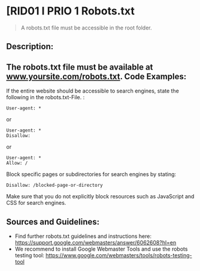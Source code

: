 [RID01      I     PRIO 1
Robots.txt
=
> A robots.txt file must be accessible in the root folder.


Description:
-
The robots.txt file must be available at www.yoursite.com/robots.txt. 
Code Examples:
-
If the entire website should be accessible to search engines, state the following in the robots.txt-File. : 

    User-agent: *

or

    User-agent: *
    Disallow: 

or

    User-agent: *
    Allow: /

Block specific pages or subdirectories for search engines by stating: 

    Disallow: /blocked-page-or-directory 

Make sure that you do not explicitly block resources such as JavaScript and CSS for search engines.

Sources and Guidelines:
-
* Find further robots.txt guidelines and instructions here: https://support.google.com/webmasters/answer/6062608?hl=en 
* We recommend to install Google Webmaster Tools and use the robots testing tool: https://www.google.com/webmasters/tools/robots-testing-tool

